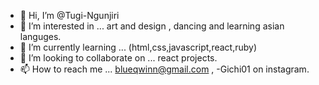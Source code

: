- 👋 Hi, I’m @Tugi-Ngunjiri
- 👀 I’m interested in ... art and design , dancing and learning asian languges.
- 🌱 I’m currently learning ... (html,css,javascript,react,ruby)
- 💞️ I’m looking to collaborate on ... react projects.
- 📫 How to reach me ... blueqwinn@gmail.com , -Gichi01 on instagram.

<!---
Tugi-Ngunjiri/Tugi-Ngunjiri is a ✨ special ✨ repository because its `README.md` (this file) appears on your GitHub profile.
You can click the Preview link to take a look at your changes.
--->
